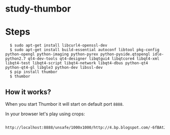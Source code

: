 # study-thumbor

# Steps
```
  $ sudo apt-get install libcurl4-openssl-dev
  $ sudo apt-get install build-essential autoconf libtool pkg-config python-opengl python-imaging python-pyrex python-pyside.qtopengl idle-python2.7 qt4-dev-tools qt4-designer libqtgui4 libqtcore4 libqt4-xml libqt4-test libqt4-script libqt4-network libqt4-dbus python-qt4 python-qt4-gl libgle3 python-dev libssl-dev
  $ pip install thumbor
  $ thumbor 
```

## How it works?

When you start Thumbor it will start on default port ```8888```.

In your browser let's play using crops:
```
  http://localhost:8888/unsafe/1000x1000/http://4.bp.blogspot.com/-6fBAtJqHt60/VVuyzppfiII/AAAAAAAABA4/lkFYjLUvjjw/s1600/o_que_e_xpto.png
```
